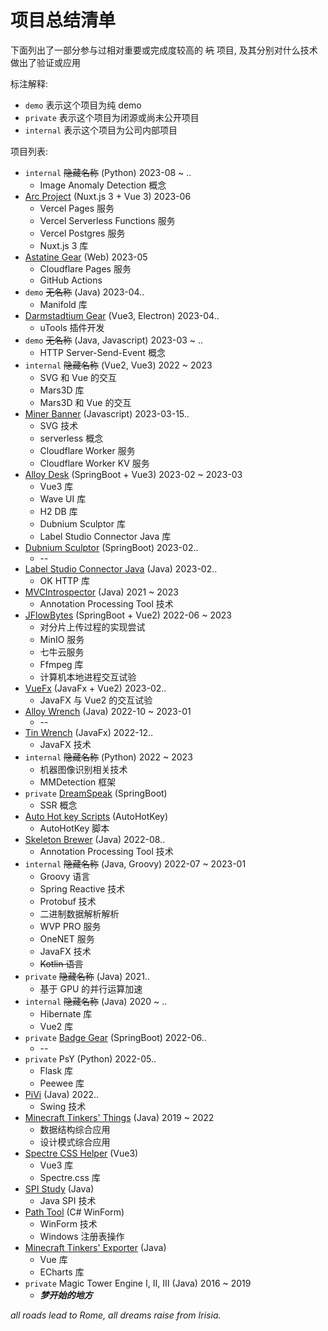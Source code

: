 # 项目总结清单

下面列出了一部分参与过相对重要或完成度较高的 ~~坑~~ 项目,
及其分别对什么技术做出了验证或应用

标注解释:

* `demo` 表示这个项目为纯 demo
* `private` 表示这个项目为闭源或尚未公开项目
* `internal` 表示这个项目为公司内部项目

项目列表:

* `internal` ~~隐藏名称~~ (Python) 2023-08 ~ ..
  * Image Anomaly Detection 概念
* [Arc Project](https://arc.firok.space) (Nuxt.js 3 + Vue 3) 2023-06
  * Vercel Pages 服务
  * Vercel Serverless Functions 服务
  * Vercel Postgres 服务
  * Nuxt.js 3 库
* [Astatine Gear](https://github.com/FirokOtaku/astatine-gear) (Web) 2023-05
  * Cloudflare Pages 服务
  * GitHub Actions
* `demo` ~~无名称~~ (Java) 2023-04..
  * Manifold 库
* [Darmstadtium Gear](https://github.com/FirokOtaku/DarmstadtiumGear) (Vue3, Electron) 2023-04..
  * uTools 插件开发
* `demo` ~~无名称~~ (Java, Javascript) 2023-03 ~ ..
  * HTTP Server-Send-Event 概念
* `internal` ~~隐藏名称~~ (Vue2, Vue3) 2022 ~ 2023
  * SVG 和 Vue 的交互
  * Mars3D 库
  * Mars3D 和 Vue 的交互
* [Miner Banner](https://github.com/FirokOtaku/MinerBanner) (Javascript) 2023-03-15..
  * SVG 技术
  * serverless 概念
  * Cloudflare Worker 服务
  * Cloudflare Worker KV 服务
* [Alloy Desk](https://github.com/FirokOtaku/AlloyDesk) (SpringBoot + Vue3) 2023-02 ~ 2023-03
  * Vue3 库
  * Wave UI 库
  * H2 DB 库
  * Dubnium Sculptor 库
  * Label Studio Connector Java 库
* [Dubnium Sculptor](https://github.com/FirokOtaku/DubniumSculptor) (SpringBoot) 2023-02..
  * --
* [Label Studio Connector Java](https://github.com/FirokOtaku/LabelStudioConnectorJava) (Java) 2023-02..
  * OK HTTP 库
* [MVCIntrospector](https://github.com/FirokOtaku/MVCIntrospector) (Java) 2021 ~ 2023
  * Annotation Processing Tool 技术
* [JFlowBytes](https://github.com/FirokOtaku/JFlowBytes) (SpringBoot + Vue2) 2022-06 ~ 2023
  * 对分片上传过程的实现尝试
  * MinIO 服务
  * 七牛云服务
  * Ffmpeg 库
  * 计算机本地进程交互试验
* [VueFx](https://github.com/FirokOtaku/VueFx) (JavaFx + Vue2) 2023-02..
  * JavaFX 与 Vue2 的交互试验
* [Alloy Wrench](https://github.com/FirokOtaku/AlloyWrench) (Java) 2022-10 ~ 2023-01
  * --
* [Tin Wrench](https://github.com/FirokOtaku/TinWrench) (JavaFx) 2022-12..
  * JavaFX 技术
* `internal` ~~隐藏名称~~ (Python) 2022 ~ 2023
  * 机器图像识别相关技术
  * MMDetection 框架
* `private` [DreamSpeak](https://github.com/FirokOtaku/DreamSpeak) (SpringBoot)
  * SSR 概念
* [Auto Hot key Scripts](https://github.com/FirokOtaku/AutoHotKeyScripts) (AutoHotKey)
  * AutoHotKey 脚本
* [Skeleton Brewer](https://github.com/FirokOtaku/SkeletonBrewer) (Java) 2022-08..
  * Annotation Processing Tool 技术
* `internal` ~~隐藏名称~~ (Java, Groovy) 2022-07 ~ 2023-01
  * Groovy 语言
  * Spring Reactive 技术
  * Protobuf 技术
  * 二进制数据解析解析
  * WVP PRO 服务
  * OneNET 服务
  * JavaFX 技术
  * ~~Kotlin 语言~~
* `private` ~~隐藏名称~~ (Java) 2021..
  * 基于 GPU 的并行运算加速
* `internal` ~~隐藏名称~~ (Java) 2020 ~ ..
  * Hibernate 库
  * Vue2 库
* `private` [Badge Gear](https://github.com/FirokOtaku/BadgeGear) (SpringBoot) 2022-06..
  * --
* `private` PsY (Python) 2022-05..
  * Flask 库
  * Peewee 库
* [PiVi](https://github.com/FirokOtaku/Pivi) (Java) 2022..
  * Swing 技术
* [Minecraft Tinkers' Things](https://github.com/FirokOtaku/MinecraftTinkersThings) (Java) 2019 ~ 2022
  * 数据结构综合应用
  * 设计模式综合应用
* [Spectre CSS Helper](https://github.com/FirokOtaku/SpectreCSSHelper) (Vue3)
  * Vue3 库
  * Spectre.css 库
* [SPI Study](https://github.com/FirokOtaku/SPIStudy) (Java)
  * Java SPI 技术
* [Path Tool](https://github.com/FirokOtaku/PathTool) (C# WinForm)
  * WinForm 技术
  * Windows 注册表操作
* [Minecraft Tinkers' Exporter](https://github.com/FirokOtaku/MinecraftTinkersExporter) (Java)
  * Vue 库
  * ECharts 库
* `private` Magic Tower Engine Ⅰ, Ⅱ, Ⅲ (Java) 2016 ~ 2019
  * **_梦开始的地方_**

_all roads lead to Rome,_
_all dreams raise from Irisia._
